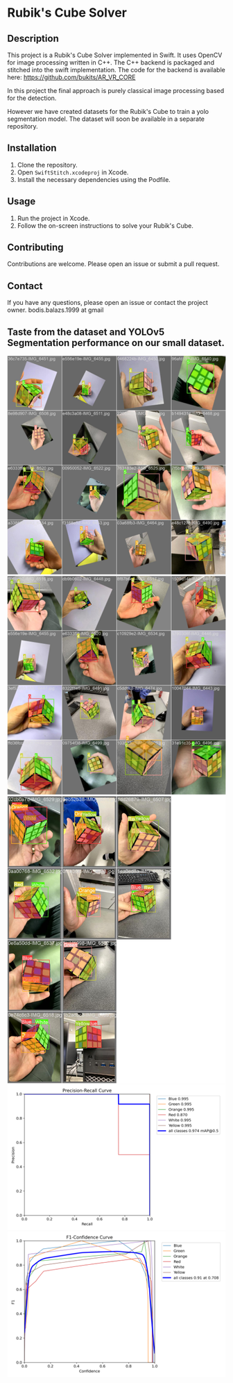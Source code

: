 
# Rubik's Cube Solver

## Description

This project is a Rubik's Cube Solver implemented in Swift. It uses OpenCV for image processing written in C++.
The C++ backend is packaged and stitched into the swift implementation. The code for the backend is available here: https://github.com/bukits/AR_VR_CORE

In this project the final approach is purely classical image processing based for the detection.

However we have created datasets for the Rubik's Cube to train a yolo segmentation model. The dataset will soon be available in a separate repository.

## Installation

1. Clone the repository.
2. Open `SwiftStitch.xcodeproj` in Xcode.
3. Install the necessary dependencies using the Podfile.

## Usage

1. Run the project in Xcode.
2. Follow the on-screen instructions to solve your Rubik's Cube.

## Contributing

Contributions are welcome. Please open an issue or submit a pull request.

## Contact

If you have any questions, please open an issue or contact the project owner.
bodis.balazs.1999 at gmail

## Taste from the dataset and YOLOv5 Segmentation performance on our small dataset.
![Alt text](train_batch542.jpg) 
![Alt text](train_batch1.jpg) 
![Alt text](val_batch0_labels.jpg) 
![Alt text](MaskPR_curve.png) 
![Alt text](MaskF1_curve.png)